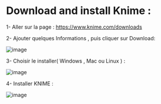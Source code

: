 # Download and install Knime :

1- Aller sur la page : https://www.knime.com/downloads

2- Ajouter quelques Informations , puis cliquer sur Download: 

![image](https://user-images.githubusercontent.com/78825764/223396917-04dc4030-1ad3-4602-b6df-8758efe351f9.png)

3- Choisir le installer( Windows , Mac ou Linux ) : 

![image](https://user-images.githubusercontent.com/78825764/223397949-b01734ae-d350-4987-ad10-e8e3ab8083fa.png)

4- Installer KNIME :

![image](https://user-images.githubusercontent.com/78825764/223401478-53077180-97a9-4ac7-b0f7-1e332b64beca.png)
